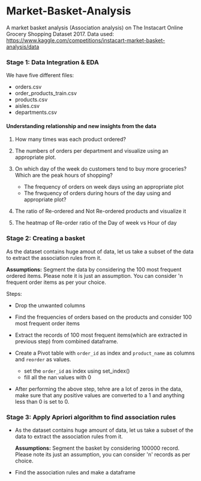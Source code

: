 # Market-Basket-Analysis
A market basket analysis (Association analysis) on The Instacart Online Grocery Shopping Dataset 2017. 
Data used: https://www.kaggle.com/competitions/instacart-market-basket-analysis/data

### Stage 1: Data Integration & EDA

We have five different files:
- orders.csv
- order_products_train.csv
- products.csv
- aisles.csv
- departments.csv

#### Understanding relationship and new insights from the data
1. How many times was each product ordered?
    
2. The numbers of orders per department and visualize using an appropriate plot.

3. On which day of the week do customers tend to buy more groceries? Which are the peak hours of shopping?

    * The frequency of orders on week days  using an appropriate plot
    * The frwquency of orders during hours of the day using and appropriate plot?
    
4. The ratio of Re-ordered and Not Re-ordered products and visualize it
 
5. The heatmap of Re-order ratio of the Day of week vs Hour of day


 
### Stage 2: Creating a basket

As the dataset contains huge amout of data, let us take a subset of the data to extract the association rules from it.

**Assumptions:** Segment the data by considering the 100 most frequent ordered items. Please note it is just an assumption. You can consider 'n frequent order items as per your choice.

Steps:

* Drop the unwanted columns

* Find the frequencies of orders based on the products and consider 100 most frequent order items

 * Extract the records of 100 most frequent items(which are extracted in previous step) from combined dataframe.
 
 * Create a Pivot table with `order_id` as index and `product_name` as columns and `reorder` as values.
 
     * set the `order_id` as index using set_index()
     * fill all the nan values with 0
     
  * After performing the above step, tehre are a lot of zeros in the data, make sure that any positive values are converted to a 1 and anything less than 0 is set to 0.

### Stage 3: Apply Apriori algorithm to find association rules

* As the dataset contains huge amount of data, let us take a subset of the data to extract the association rules from it.

    **Assumptions:** Segment the basket by considering 100000 record. Please note its just an assumption, you can consider 'n' records as per choice.

- Find the association rules and make a dataframe
